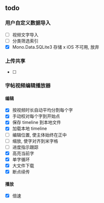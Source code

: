 ## todo


### 用户自定义数据导入
- [ ] 视频文字导入
- [ ] 分类筛选索引
- [x] Mono.Data.SQLite3 存储 x iOS 不可用, 放弃

### 上传共享
- [ ] 

### 字帖视频编辑播放器
#### 编辑
- [x] 按视频时长自动平均分割每个字
- [x] 手动校对每个字到开始点
- [x] 保存 timeline 到本地文件
- [x] 加载本地 timeline 
- [ ] 编辑位置, 使主体始终在正中
- [ ] 缩放, 使字对齐到米字格
- [ ] 进度指示跟踪
- [x] 高亮当前字
- [x] 单字循环
- [x] 大文件下载
- [x] 断点续传

#### 播放
- [x] 倍速
